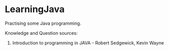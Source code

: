 LearningJava
============

Practising some Java programming.

Knowledge and Question sources:
 1. Introduction to programming in JAVA - Robert Sedgewick, Kevin Wayne
